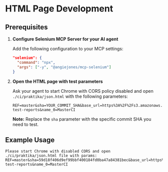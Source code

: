 # HTML Page Development

## Prerequisites

1. **Configure Selenium MCP Server for your AI agent**
   
   Add the following configuration to your MCP settings:
   ```json
   "selenium": {
     "command": "npx",
     "args": ["-y", "@angiejones/mcp-selenium"]
   }
   ```

2. **Open the HTML page with test parameters**
   
   Ask your agent to start Chrome with CORS policy disabled and open `./ci/praktika/json.html` with the following parameters:
   
   ```
   REF=master&sha=YOUR_COMMIT_SHA&base_url=https%3A%2F%2Fs3.amazonaws.com%2Fclickhouse-test-reports&name_0=MasterCI
   ```
   
   **Note:** Replace the `sha` parameter with the specific commit SHA you need to test.

## Example Usage

```
Please start Chrome with disabled CORS and open ./ci/praktika/json.html file with params:
REF=master&sha=59d18f406d9ef99bbf400184fd0ba47a84381bec&base_url=https%3A%2F%2Fs3.amazonaws.com%2Fclickhouse-test-reports&name_0=MasterCI
```
